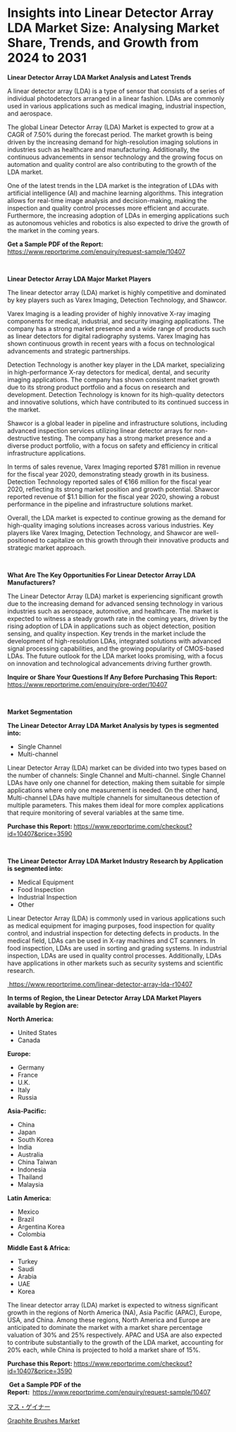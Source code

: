 <p><h1>Insights into Linear Detector Array LDA Market Size: Analysing Market Share, Trends, and Growth from 2024 to 2031</h1></p><p><strong>Linear Detector Array LDA Market Analysis and Latest Trends</strong></p>
<p><p>A linear detector array (LDA) is a type of sensor that consists of a series of individual photodetectors arranged in a linear fashion. LDAs are commonly used in various applications such as medical imaging, industrial inspection, and aerospace.</p><p>The global Linear Detector Array (LDA) Market is expected to grow at a CAGR of 7.50% during the forecast period. The market growth is being driven by the increasing demand for high-resolution imaging solutions in industries such as healthcare and manufacturing. Additionally, the continuous advancements in sensor technology and the growing focus on automation and quality control are also contributing to the growth of the LDA market.</p><p>One of the latest trends in the LDA market is the integration of LDAs with artificial intelligence (AI) and machine learning algorithms. This integration allows for real-time image analysis and decision-making, making the inspection and quality control processes more efficient and accurate. Furthermore, the increasing adoption of LDAs in emerging applications such as autonomous vehicles and robotics is also expected to drive the growth of the market in the coming years.</p></p>
<p><strong>Get a Sample PDF of the Report:&nbsp;</strong> <a href="https://www.reportprime.com/enquiry/request-sample/10407">https://www.reportprime.com/enquiry/request-sample/10407</a></p>
<p>&nbsp;</p>
<p><strong>Linear Detector Array LDA Major Market Players</strong></p>
<p><p>The linear detector array (LDA) market is highly competitive and dominated by key players such as Varex Imaging, Detection Technology, and Shawcor. </p><p>Varex Imaging is a leading provider of highly innovative X-ray imaging components for medical, industrial, and security imaging applications. The company has a strong market presence and a wide range of products such as linear detectors for digital radiography systems. Varex Imaging has shown continuous growth in recent years with a focus on technological advancements and strategic partnerships. </p><p>Detection Technology is another key player in the LDA market, specializing in high-performance X-ray detectors for medical, dental, and security imaging applications. The company has shown consistent market growth due to its strong product portfolio and a focus on research and development. Detection Technology is known for its high-quality detectors and innovative solutions, which have contributed to its continued success in the market.</p><p>Shawcor is a global leader in pipeline and infrastructure solutions, including advanced inspection services utilizing linear detector arrays for non-destructive testing. The company has a strong market presence and a diverse product portfolio, with a focus on safety and efficiency in critical infrastructure applications.</p><p>In terms of sales revenue, Varex Imaging reported $781 million in revenue for the fiscal year 2020, demonstrating steady growth in its business. Detection Technology reported sales of €166 million for the fiscal year 2020, reflecting its strong market position and growth potential. Shawcor reported revenue of $1.1 billion for the fiscal year 2020, showing a robust performance in the pipeline and infrastructure solutions market.</p><p>Overall, the LDA market is expected to continue growing as the demand for high-quality imaging solutions increases across various industries. Key players like Varex Imaging, Detection Technology, and Shawcor are well-positioned to capitalize on this growth through their innovative products and strategic market approach.</p></p>
<p>&nbsp;</p>
<p><strong>What Are The Key Opportunities For Linear Detector Array LDA Manufacturers?</strong></p>
<p><p>The Linear Detector Array (LDA) market is experiencing significant growth due to the increasing demand for advanced sensing technology in various industries such as aerospace, automotive, and healthcare. The market is expected to witness a steady growth rate in the coming years, driven by the rising adoption of LDA in applications such as object detection, position sensing, and quality inspection. Key trends in the market include the development of high-resolution LDAs, integrated solutions with advanced signal processing capabilities, and the growing popularity of CMOS-based LDAs. The future outlook for the LDA market looks promising, with a focus on innovation and technological advancements driving further growth.</p></p>
<p><strong>Inquire or Share Your Questions If Any Before Purchasing This Report:</strong> <a href="https://www.reportprime.com/enquiry/pre-order/10407">https://www.reportprime.com/enquiry/pre-order/10407</a></p>
<p>&nbsp;</p>
<p><strong>Market Segmentation</strong></p>
<p><strong>The Linear Detector Array LDA Market Analysis by types is segmented into:</strong></p>
<p><ul><li>Single Channel</li><li>Multi-channel</li></ul></p>
<p><p>Linear Detector Array (LDA) market can be divided into two types based on the number of channels: Single Channel and Multi-channel. Single Channel LDAs have only one channel for detection, making them suitable for simple applications where only one measurement is needed. On the other hand, Multi-channel LDAs have multiple channels for simultaneous detection of multiple parameters. This makes them ideal for more complex applications that require monitoring of several variables at the same time.</p></p>
<p><strong>Purchase this Report:&nbsp;</strong><a href="https://www.reportprime.com/checkout?id=10407&price=3590">https://www.reportprime.com/checkout?id=10407&price=3590</a></p>
<p>&nbsp;</p>
<p><strong>The Linear Detector Array LDA Market Industry Research by Application is segmented into:</strong></p>
<p><ul><li>Medical Equipment</li><li>Food Inspection</li><li>Industrial Inspection</li><li>Other</li></ul></p>
<p><p>Linear Detector Array (LDA) is commonly used in various applications such as medical equipment for imaging purposes, food inspection for quality control, and industrial inspection for detecting defects in products. In the medical field, LDAs can be used in X-ray machines and CT scanners. In food inspection, LDAs are used in sorting and grading systems. In industrial inspection, LDAs are used in quality control processes. Additionally, LDAs have applications in other markets such as security systems and scientific research.</p></p>
<p><a href="https://www.reportprime.com/linear-detector-array-lda-r10407">&nbsp;https://www.reportprime.com/linear-detector-array-lda-r10407</a></p>
<p><strong>In terms of Region, the Linear Detector Array LDA Market Players available by Region are:</strong></p>
<p>
    <p> <strong> North America: </strong>
        <ul>
            <li>United States</li>
            <li>Canada</li>
        </ul>
        </p> 
    <p> <strong> Europe: </strong>
        <ul>
            <li>Germany</li>
            <li>France</li>
            <li>U.K.</li>
            <li>Italy</li>
            <li>Russia</li>
        </ul>
        </p> 
    <p> <strong> Asia-Pacific: </strong>
        <ul>
            <li>China</li>
            <li>Japan</li>
            <li>South Korea</li>
            <li>India</li>
            <li>Australia</li>
            <li>China Taiwan</li>
            <li>Indonesia</li>
            <li>Thailand</li>
            <li>Malaysia</li>
        </ul>
        </p> 
    <p> <strong> Latin America: </strong>
        <ul>
            <li>Mexico</li>
            <li>Brazil</li>
            <li>Argentina Korea</li>
            <li>Colombia</li>
        </ul>
        </p> 
    <p> <strong> Middle East & Africa: </strong>
        <ul>
            <li>Turkey</li>
            <li>Saudi</li>
            <li>Arabia</li>
            <li>UAE</li>
            <li>Korea</li>
        </ul>
    </p>
    </p>
<p><p>The linear detector array (LDA) market is expected to witness significant growth in the regions of North America (NA), Asia Pacific (APAC), Europe, USA, and China. Among these regions, North America and Europe are anticipated to dominate the market with a market share percentage valuation of 30% and 25% respectively. APAC and USA are also expected to contribute substantially to the growth of the LDA market, accounting for 20% each, while China is projected to hold a market share of 15%.</p></p>
<p><strong>Purchase this Report: </strong><a href="https://www.reportprime.com/checkout?id=10407&price=3590">https://www.reportprime.com/checkout?id=10407&price=3590</a></p>
<p>&nbsp;<strong>Get a Sample PDF of the Report:&nbsp;&nbsp;</strong><a href="https://www.reportprime.com/enquiry/request-sample/10407">https://www.reportprime.com/enquiry/request-sample/10407</a></p>
<p><strong></strong></p>
<p><p><a href="https://github.com/lababdou/Market-Research-Report-List-3/blob/main/491005824027.md">マス・ゲイナー</a></p><p><a href="https://three-jumbo-f6d.notion.site/Analyzing-Graphite-Brushes-Market-Global-Industry-Perspective-and-Forecast-2024-to-2031-5a9241e9f7c34c57bb23f2457279fb0d">Graphite Brushes Market</a></p></p>